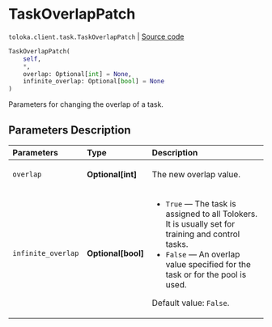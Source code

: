 # TaskOverlapPatch
`toloka.client.task.TaskOverlapPatch` | [Source code](https://github.com/Toloka/toloka-kit/blob/v1.1.4/src/client/task.py#L161)

```python
TaskOverlapPatch(
    self,
    *,
    overlap: Optional[int] = None,
    infinite_overlap: Optional[bool] = None
)
```

Parameters for changing the overlap of a task.

## Parameters Description

| Parameters | Type | Description |
| :----------| :----| :-----------|
`overlap`|**Optional\[int\]**|<p>The new overlap value.</p>
`infinite_overlap`|**Optional\[bool\]**|<ul> <li>`True` — The task is assigned to all Tolokers. It is usually set for training and control tasks.</li> <li>`False` — An overlap value specified for the task or for the pool is used.</li> </ul> <p></p><p>Default value: `False`.</p>

